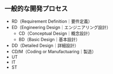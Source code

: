 ## 一般的な開発プロセス
- RD（Requirement Definition｜要件定義）
- ED（Engineering Design｜エンジニアリング設計）
  - CD（Conceptual Design｜概念設計）
  - BD（Basic Design｜基本設計）
- DD（Detailed Design｜詳細設計）
- CD/M（Coding or Manufactuaring｜製造）
- UT
- IT
- ST
